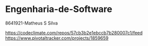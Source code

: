 # Engenharia-de-Software
8641921-Matheus S Silva


https://codeclimate.com/repos/57cb3b2e1ebccb7b280007c1/feed
https://www.pivotaltracker.com/projects/1859659
